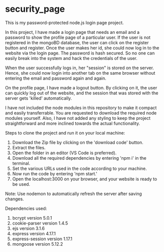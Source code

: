 # security_page
This is my password-protected node.js login page project.

In this project, I have made a login page that needs an email and a password to show the profile page of a particular user.
If the user is not registered in the mongoBD database, the user can click on the register button and register.
Once the user makes her id, she could now log in to the website via the login page.
The password is hash secured. So no one can easily break into the system and hack the credentials of the user.

When the user successfully logs in, her "session" is stored on the server. Hence, she could now login into another tab on the same browser without entering the email and password again and again.

On the profile page, I have made a logout button. By clicking on it, the user can quickly log out of the website, and the session that was stored with the server gets 'killed' automatically.

I have not included the node modules in this repository to make it compact and easily transferrable. You are requested to download the required node modules yourself.
Also, I have not added any styling to keep the project straightforward and more inclined towards the actual functionality.

Steps to clone the project and run it on your local machine:
1) Download the Zip file by clicking on the 'download code' button.
2) Extract the files.
3) Open the folder in an editor (VS Code is preferred).
4) Download all the required dependencies by entering 'npm i' in the terminal.
5) Set the various URLs used in the code according to your machine.
6) Now run the code by entering 'npm start.'
7) Open the localhost:3000 on your browser, and your website is ready to be used.

Note: Use nodemon to automatically refresh the server after saving changes.

Dependencies used:
1) bcrypt version 5.0.1
2) cookie-parser version 1.4.5
3) ejs version 3.1.6
4) express version 4.17.1
5) express-session version 1.17.1
6) mongoose version 5.12.2

